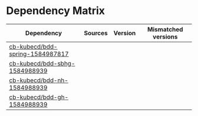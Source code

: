 # Dependency Matrix

Dependency | Sources | Version | Mismatched versions
---------- | ------- | ------- | -------------------
[cb-kubecd/bdd-spring-1584987817](https://github.com/cb-kubecd/bdd-spring-1584987817.git) |  | []() | 
[cb-kubecd/bdd-sbhg-1584988939](https://github.com/cb-kubecd/bdd-sbhg-1584988939.git) |  | []() | 
[cb-kubecd/bdd-nh-1584988939](https://github.com/cb-kubecd/bdd-nh-1584988939.git) |  | []() | 
[cb-kubecd/bdd-gh-1584988939](https://github.com/cb-kubecd/bdd-gh-1584988939.git) |  | []() | 
